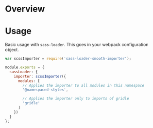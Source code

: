 # Overview

# Usage

Basic usage with `sass-loader`. This goes in your webpack configuration
object.

```js
var scssImporter = require('sass-loader-smooth-importer');

module.exports = {
  sassLoader: {
    importer: scssImporter({
      modules: [
        // Applies the importer to all modules in this namespace
        '@namespaced-styles', 

        // Applies the importer only to imports of gridle
        'gridle'
      ]
    })
  }
};
```